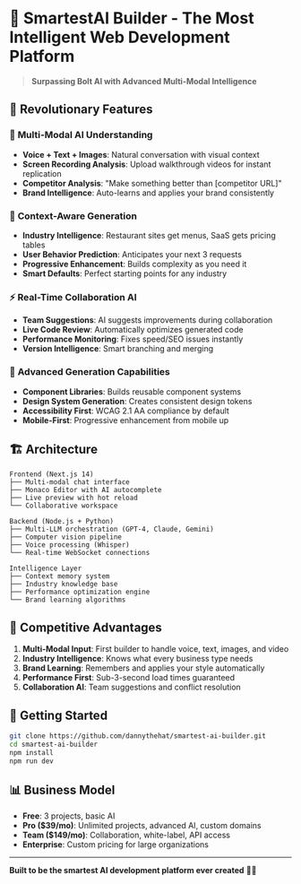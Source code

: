 # 🧠 SmartestAI Builder - The Most Intelligent Web Development Platform

> **Surpassing Bolt AI with Advanced Multi-Modal Intelligence**

## 🚀 Revolutionary Features

### 🎯 **Multi-Modal AI Understanding**
- **Voice + Text + Images**: Natural conversation with visual context
- **Screen Recording Analysis**: Upload walkthrough videos for instant replication
- **Competitor Analysis**: "Make something better than [competitor URL]"
- **Brand Intelligence**: Auto-learns and applies your brand consistently

### 🧠 **Context-Aware Generation**
- **Industry Intelligence**: Restaurant sites get menus, SaaS gets pricing tables
- **User Behavior Prediction**: Anticipates your next 3 requests
- **Progressive Enhancement**: Builds complexity as you need it
- **Smart Defaults**: Perfect starting points for any industry

### ⚡ **Real-Time Collaboration AI**
- **Team Suggestions**: AI suggests improvements during collaboration
- **Live Code Review**: Automatically optimizes generated code
- **Performance Monitoring**: Fixes speed/SEO issues instantly
- **Version Intelligence**: Smart branching and merging

### 🎨 **Advanced Generation Capabilities**
- **Component Libraries**: Builds reusable component systems
- **Design System Generation**: Creates consistent design tokens
- **Accessibility First**: WCAG 2.1 AA compliance by default
- **Mobile-First**: Progressive enhancement from mobile up

## 🏗️ Architecture

```
Frontend (Next.js 14)
├── Multi-modal chat interface
├── Monaco Editor with AI autocomplete
├── Live preview with hot reload
└── Collaborative workspace

Backend (Node.js + Python)
├── Multi-LLM orchestration (GPT-4, Claude, Gemini)
├── Computer vision pipeline
├── Voice processing (Whisper)
└── Real-time WebSocket connections

Intelligence Layer
├── Context memory system
├── Industry knowledge base
├── Performance optimization engine
└── Brand learning algorithms
```

## 🎯 Competitive Advantages

1. **Multi-Modal Input**: First builder to handle voice, text, images, and video
2. **Industry Intelligence**: Knows what every business type needs
3. **Brand Learning**: Remembers and applies your style automatically
4. **Performance First**: Sub-3-second load times guaranteed
5. **Collaboration AI**: Team suggestions and conflict resolution

## 🚀 Getting Started

```bash
git clone https://github.com/dannythehat/smartest-ai-builder.git
cd smartest-ai-builder
npm install
npm run dev
```

## 📊 Business Model

- **Free**: 3 projects, basic AI
- **Pro ($39/mo)**: Unlimited projects, advanced AI, custom domains
- **Team ($149/mo)**: Collaboration, white-label, API access
- **Enterprise**: Custom pricing for large organizations

---

**Built to be the smartest AI development platform ever created** 🧠✨